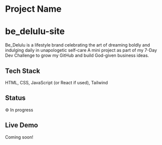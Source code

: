 # Project Name
# be_delulu-site
Be_Delulu is a lifestyle brand celebrating the art of dreaming boldly and indulging daily in unapologetic self-care
A mini project as part of my 7-Day Dev Challenge to grow my GitHub and build God-given business ideas.

## Tech Stack
HTML, CSS, JavaScript (or React if used), Tailwind

## Status
⚙️ In progress

## Live Demo
Coming soon!
